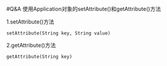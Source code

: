 #Q&A
使用Application对象的setAttribute()和getAttribute()方法

1.setAttribute()方法
	
	setAttribute(String key, String value)

2.getAttribute()方法
	
	getAttribute(String key)
